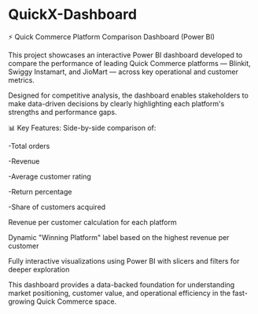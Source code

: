 # QuickX-Dashboard
⚡ Quick Commerce Platform Comparison Dashboard (Power BI)

This project showcases an interactive Power BI dashboard developed to compare the performance of leading Quick Commerce platforms — Blinkit, Swiggy Instamart, and JioMart — across key operational and customer metrics.

Designed for competitive analysis, the dashboard enables stakeholders to make data-driven decisions by clearly highlighting each platform's strengths and performance gaps.

📊 Key Features:
Side-by-side comparison of:

  -Total orders

  -Revenue

  -Average customer rating

  -Return percentage

  -Share of customers acquired

Revenue per customer calculation for each platform

Dynamic "Winning Platform" label based on the highest revenue per customer

Fully interactive visualizations using Power BI with slicers and filters for deeper exploration

This dashboard provides a data-backed foundation for understanding market positioning, customer value, and operational efficiency in the fast-growing Quick Commerce space.
